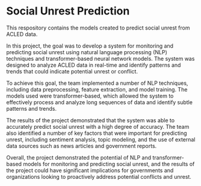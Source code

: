 # Social Unrest Prediction

This respository contains the models created to predict social unrest from ACLED data.

In this project, the goal was to develop a system for monitoring and predicting social unrest using natural language processing (NLP) techniques and transformer-based neural network models. The system was designed to analyze ACLED data in real-time and identify patterns and trends that could indicate potential unrest or conflict.

To achieve this goal, the team implemented a number of NLP techniques, including data preprocessing, feature extraction, and model training. The models used were transformer-based, which allowed the system to effectively process and analyze long sequences of data and identify subtle patterns and trends.

The results of the project demonstrated that the system was able to accurately predict social unrest with a high degree of accuracy. The team also identified a number of key factors that were important for predicting unrest, including sentiment analysis, topic modeling, and the use of external data sources such as news articles and government reports.

Overall, the project demonstrated the potential of NLP and transformer-based models for monitoring and predicting social unrest, and the results of the project could have significant implications for governments and organizations looking to proactively address potential conflicts and unrest.
